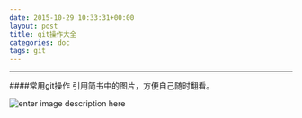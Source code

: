 ```yaml
---
date: 2015-10-29 10:33:31+00:00
layout: post
title: git操作大全
categories: doc
tags: git
---
```





----------

####常用git操作 引用简书中的图片，方便自己随时翻看。

![enter image description here](http://upload-images.jianshu.io/upload_images/670122-10eec66044f95d62.png)